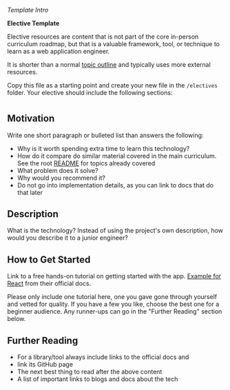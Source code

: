 _Template Intro_

**Elective Template**

Elective resources are content that is not part of the core in-person curriculum roadmap, but that is a valuable framework, tool, or technique to learn as a web application engineer.

It is shorter than a normal [topic outline](./topic-outline.md) and typically uses more external resources.

Copy this file as a starting point and create your new file in the `/electives` folder. Your elective should include the following sections:

# <TECHNOLOGY NAME>

## Motivation

Write one short paragraph or bulleted list than answers the following:

- Why is it worth spending extra time to learn this technology?
- How do it compare do similar material covered in the main curriculum. See the root [README](/README.md) for topics already covered
- What problem does it solve? 
- Why would you recommend it?
- Do not go into implementation details, as you can link to docs that do that later

## Description

What is the technology? Instead of using the project's own description, how would you describe it to a junior engineer? 

## How to Get Started

Link to a free hands-on tutorial on getting started with the app. [Example for React](https://reactjs.org/tutorial/tutorial.html) from their official docs.

Please only include one tutorial here, one you gave gone through yourself and vetted for quality. If you have a few you like, choose the best one for a beginner audience. Any runner-ups can go in the "Further Reading" section below.


## Further Reading
- For a library/tool always include links to the official docs and 
- link its GitHub page
- The next best thing to read after the above content
- A list of important links to blogs and docs about the tech
